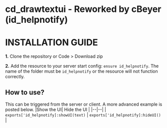 # cd_drawtextui - Reworked by cBeyer (id_helpnotify)

# INSTALLATION GUIDE
**1.** Clone the repository or Code > Download zip
 
**2.** Add the resource to your server start config: `ensure id_helpnotify`. The name of the folder must be `id_helpnotify` or the resource will not function correctly.

## How to use?
This can be triggered from the server or client. A more advanced example is posted below.
|Show the UI| Hide the UI |
|--|--|
| `exports['id_helpnotify]:showUI(text)` | `exports['id_helpnotify]:hideUI()` |
